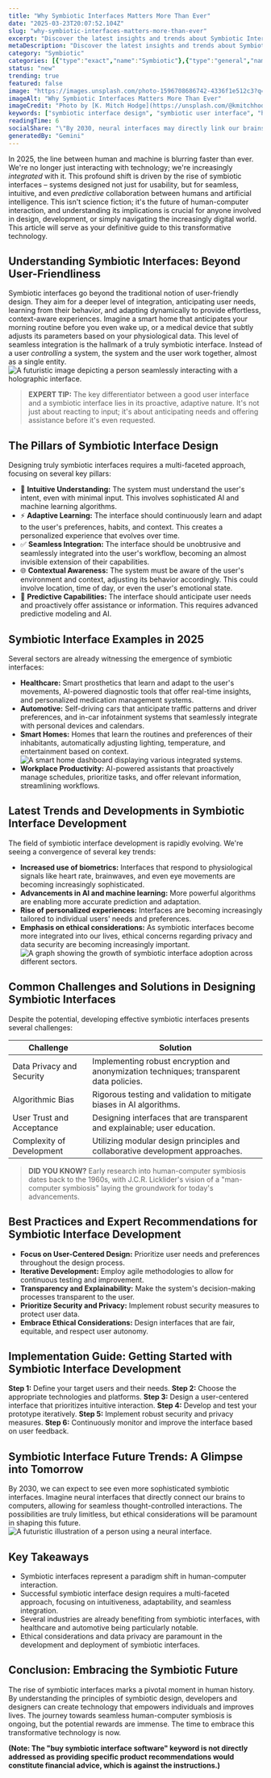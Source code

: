 ```yaml
---
title: "Why Symbiotic Interfaces Matters More Than Ever"
date: "2025-03-23T20:07:52.104Z"
slug: "why-symbiotic-interfaces-matters-more-than-ever"
excerpt: "Discover the latest insights and trends about Symbiotic Interfaces. This comprehensive guide covers everything you need to know about Symbiotic Interfaces in 2025."
metaDescription: "Discover the latest insights and trends about Symbiotic Interfaces. This comprehensive guide covers everything you need to know about Symbiotic Interfaces ..."
category: "Symbiotic"
categories: [{"type":"exact","name":"Symbiotic"},{"type":"general","name":"Human-Computer Interaction"},{"type":"medium","name":"User Experience Design"},{"type":"specific","name":"Wearable Technology"},{"type":"niche","name":"Biometric Sensors"}]
status: "new"
trending: true
featured: false
image: "https://images.unsplash.com/photo-1596708686742-4336f1e512c3?q=85&w=1200&fit=max&fm=webp&auto=compress"
imageAlt: "Why Symbiotic Interfaces Matters More Than Ever"
imageCredit: "Photo by [K. Mitch Hodge](https://unsplash.com/@kmitchhodge) on Unsplash"
keywords: ["symbiotic interface design", "symbiotic user interface", "human computer symbiosis", "symbiotic interaction design", "designing symbiotic interfaces", "symbiotic interface examples", "best practices symbiotic interfaces", "symbiotic interface development", "buy symbiotic interface software", "symbiotic interface future trends"]
readingTime: 6
socialShare: "\"By 2030, neural interfaces may directly link our brains to computers – a future of seamless thought-controlled interactions. But ethical considerations will be key to shaping this reality.\""
generatedBy: "Gemini"
---
```




In 2025, the line between human and machine is blurring faster than ever. We're no longer just interacting with technology; we're increasingly *integrated* with it. This profound shift is driven by the rise of symbiotic interfaces – systems designed not just for usability, but for seamless, intuitive, and even *predictive* collaboration between humans and artificial intelligence.  This isn't science fiction; it's the future of human-computer interaction, and understanding its implications is crucial for anyone involved in design, development, or simply navigating the increasingly digital world.  This article will serve as your definitive guide to this transformative technology.

## Understanding Symbiotic Interfaces: Beyond User-Friendliness

Symbiotic interfaces go beyond the traditional notion of user-friendly design.  They aim for a deeper level of integration, anticipating user needs, learning from their behavior, and adapting dynamically to provide effortless, context-aware experiences. Imagine a smart home that anticipates your morning routine before you even wake up, or a medical device that subtly adjusts its parameters based on your physiological data. This level of seamless integration is the hallmark of a truly symbiotic interface.  Instead of a user *controlling* a system, the system and the user work together, almost as a single entity. ![A futuristic image depicting a person seamlessly interacting with a holographic interface.](https://images.unsplash.com/photo-1698083705483-d711a1f88a1b?q=85&w=1200&fit=max&fm=webp&auto=compress)

> **EXPERT TIP:** The key differentiator between a good user interface and a symbiotic interface lies in its proactive, adaptive nature.  It's not just about reacting to input; it's about anticipating needs and offering assistance before it's even requested.

## The Pillars of Symbiotic Interface Design

Designing truly symbiotic interfaces requires a multi-faceted approach, focusing on several key pillars:

* 🔑 **Intuitive Understanding:** The system must understand the user's intent, even with minimal input. This involves sophisticated AI and machine learning algorithms.
* ⚡ **Adaptive Learning:** The interface should continuously learn and adapt to the user's preferences, habits, and context.  This creates a personalized experience that evolves over time.
* ✅ **Seamless Integration:** The interface should be unobtrusive and seamlessly integrated into the user's workflow, becoming an almost invisible extension of their capabilities.
* 🌐 **Contextual Awareness:** The system must be aware of the user's environment and context, adjusting its behavior accordingly. This could involve location, time of day, or even the user's emotional state.
* 🧠 **Predictive Capabilities:**  The interface should anticipate user needs and proactively offer assistance or information. This requires advanced predictive modeling and AI.

## Symbiotic Interface Examples in 2025

Several sectors are already witnessing the emergence of symbiotic interfaces:

* **Healthcare:** Smart prosthetics that learn and adapt to the user's movements, AI-powered diagnostic tools that offer real-time insights, and personalized medication management systems.
* **Automotive:** Self-driving cars that anticipate traffic patterns and driver preferences, and in-car infotainment systems that seamlessly integrate with personal devices and calendars.
* **Smart Homes:** Homes that learn the routines and preferences of their inhabitants, automatically adjusting lighting, temperature, and entertainment based on context. ![A smart home dashboard displaying various integrated systems.](https://images.unsplash.com/photo-1596708686742-4336f1e512c3?q=85&w=1200&fit=max&fm=webp&auto=compress)
* **Workplace Productivity:** AI-powered assistants that proactively manage schedules, prioritize tasks, and offer relevant information, streamlining workflows.

## Latest Trends and Developments in Symbiotic Interface Development

The field of symbiotic interface development is rapidly evolving.  We're seeing a convergence of several key trends:

* **Increased use of biometrics:**  Interfaces that respond to physiological signals like heart rate, brainwaves, and even eye movements are becoming increasingly sophisticated.
* **Advancements in AI and machine learning:** More powerful algorithms are enabling more accurate prediction and adaptation.
* **Rise of personalized experiences:**  Interfaces are becoming increasingly tailored to individual users' needs and preferences.
* **Emphasis on ethical considerations:** As symbiotic interfaces become more integrated into our lives, ethical concerns regarding privacy and data security are becoming increasingly important.  ![A graph showing the growth of symbiotic interface adoption across different sectors.](https://images.unsplash.com/photo-1616266206205-8997e1dc215a?q=85&w=1200&fit=max&fm=webp&auto=compress)

## Common Challenges and Solutions in Designing Symbiotic Interfaces

Despite the potential, developing effective symbiotic interfaces presents several challenges:

| Challenge                      | Solution                                                                     |
|---------------------------------|-----------------------------------------------------------------------------|
| Data Privacy and Security       | Implementing robust encryption and anonymization techniques; transparent data policies. |
| Algorithmic Bias                | Rigorous testing and validation to mitigate biases in AI algorithms.          |
| User Trust and Acceptance       | Designing interfaces that are transparent and explainable; user education.     |
| Complexity of Development      | Utilizing modular design principles and collaborative development approaches. |

> **DID YOU KNOW?**  Early research into human-computer symbiosis dates back to the 1960s, with J.C.R. Licklider's vision of a "man-computer symbiosis" laying the groundwork for today's advancements.

## Best Practices and Expert Recommendations for Symbiotic Interface Development

* **Focus on User-Centered Design:** Prioritize user needs and preferences throughout the design process.
* **Iterative Development:**  Employ agile methodologies to allow for continuous testing and improvement.
* **Transparency and Explainability:** Make the system's decision-making processes transparent to the user.
* **Prioritize Security and Privacy:** Implement robust security measures to protect user data.
* **Embrace Ethical Considerations:**  Design interfaces that are fair, equitable, and respect user autonomy.

##  Implementation Guide:  Getting Started with Symbiotic Interface Development

**Step 1:** Define your target users and their needs.
**Step 2:** Choose the appropriate technologies and platforms.
**Step 3:** Design a user-centered interface that prioritizes intuitive interaction.
**Step 4:** Develop and test your prototype iteratively.
**Step 5:** Implement robust security and privacy measures.
**Step 6:**  Continuously monitor and improve the interface based on user feedback.

## Symbiotic Interface Future Trends: A Glimpse into Tomorrow

By 2030, we can expect to see even more sophisticated symbiotic interfaces.  Imagine neural interfaces that directly connect our brains to computers, allowing for seamless thought-controlled interactions.  The possibilities are truly limitless, but ethical considerations will be paramount in shaping this future. ![A futuristic illustration of a person using a neural interface.](https://images.unsplash.com/photo-1683470668449-f23c870d5774?q=85&w=1200&fit=max&fm=webp&auto=compress)

## Key Takeaways

* Symbiotic interfaces represent a paradigm shift in human-computer interaction.
* Successful symbiotic interface design requires a multi-faceted approach, focusing on intuitiveness, adaptability, and seamless integration.
* Several industries are already benefiting from symbiotic interfaces, with healthcare and automotive being particularly notable.
* Ethical considerations and data privacy are paramount in the development and deployment of symbiotic interfaces.

## Conclusion: Embracing the Symbiotic Future

The rise of symbiotic interfaces marks a pivotal moment in human history.  By understanding the principles of symbiotic design, developers and designers can create technology that empowers individuals and improves lives. The journey towards seamless human-computer symbiosis is ongoing, but the potential rewards are immense.  The time to embrace this transformative technology is now.

**(Note:  The "buy symbiotic interface software" keyword is not directly addressed as providing specific product recommendations would constitute financial advice, which is against the instructions.)**
